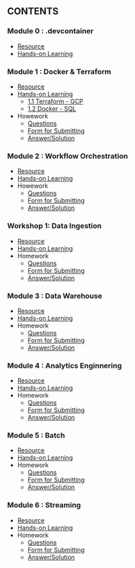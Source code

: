 ## CONTENTS

### Module 0 : .devcontainer
- [Resource](https://github.com/DataTalksClub/data-engineering-zoomcamp/tree/main/.devcontainer)
- [Hands-on Learning](https://github.com/DataTalksClub/data-engineering-zoomcamp/tree/main/.devcontainer)

### Module 1 : Docker & Terraform 
- [Resource](https://github.com/DataTalksClub/data-engineering-zoomcamp/tree/main/01-docker-terraform)
- [Hands-on Learning](https://github.com/garjita63/de-zoomcamp-2024/tree/main/learning/module1)
  - [1.1 Terraform - GCP](https://github.com/garjita63/de-zoomcamp-2024/blob/main/learning/module1/terraform_gcp.md)
  - [1.2 Docker - SQL](https://github.com/garjita63/de-zoomcamp-2024/blob/main/learning/module1/docker_sql.md)
- Howework
  - [Questions](https://github.com/DataTalksClub/data-engineering-zoomcamp/blob/main/cohorts/2024/01-docker-terraform/homework.md)
  - [Form for Submitting](https://courses.datatalks.club/de-zoomcamp-2024/homework/hw01)
  - [Answer/Solution](https://github.com/garjita63/de-zoomcamp-2024/blob/main/homewok/HW-01-solution.ipynb)
  
### Module 2 : Workflow Orchestration
- [Resource](https://github.com/DataTalksClub/data-engineering-zoomcamp/tree/main/02-workflow-orchestration)
- [Hands-on Learning](https://github.com/garjita63/de-zoomcamp-2024/blob/main/learning/module2/mage-workflow-orchestration.md)
- Howework
  - [Questions](https://github.com/DataTalksClub/data-engineering-zoomcamp/blob/main/cohorts/2024/02-workflow-orchestration/homework.md)
  - [Form for Submitting](https://courses.datatalks.club/de-zoomcamp-2024/homework/hw2)
  - [Answer/Solution](https://github.com/garjita63/de-zoomcamp-2024/blob/main/homewok/homework-02.md)
  
### Workshop 1: Data Ingestion
- [Resource](https://github.com/DataTalksClub/data-engineering-zoomcamp/blob/main/cohorts/2024/workshops/dlt.md)
- [Hands-on Learning](https://github.com/garjita63/de-zoomcamp-2024/blob/main/learning/workshop1/data_ingestion.md)
- Homework
  - [Questions](https://github.com/DataTalksClub/data-engineering-zoomcamp/blob/main/cohorts/2024/workshops/dlt.md)
  - [Form for Submitting](https://courses.datatalks.club/de-zoomcamp-2024/homework/workshop1)
  - [Answer/Solution](https://github.com/garjita63/de-zoomcamp-2024/blob/main/homewok/workshop1-data-ingestion.ipynb) 

### Module 3 : Data Warehouse
- [Resource](https://github.com/DataTalksClub/data-engineering-zoomcamp/tree/main/03-data-warehouse)
- [Hands-on Learning](https://github.com/garjita63/de-zoomcamp-2024/tree/main/learning/module3)
- Homework
  - [Questions](https://github.com/DataTalksClub/data-engineering-zoomcamp/blob/main/cohorts/2024/03-data-warehouse/homework.md)
  - [Form for Submitting](https://courses.datatalks.club/de-zoomcamp-2024/homework/hw3)
  - [Answer/Solution](https://github.com/garjita63/de-zoomcamp-2024/blob/main/homewok/module3-datawarehouse.md)

### Module 4 : Analytics Enginnering
- [Resource](https://github.com/DataTalksClub/data-engineering-zoomcamp/tree/main/04-analytics-engineering)
- [Hands-on Learning](https://github.com/garjita63/de-zoomcamp-2024/tree/main/learning/module4)
- Homework
  - [Questions](https://github.com/DataTalksClub/data-engineering-zoomcamp/blob/main/cohorts/2024/04-analytics-engineering/homework.md)
  - [Form for Submitting](https://courses.datatalks.club/de-zoomcamp-2024/homework/hw4)
  - [Answer/Solution](https://github.com/garjita63/de-zoomcamp-2024/blob/main/homewok/module4.md)

### Module 5 : Batch
- [Resource](https://github.com/DataTalksClub/data-engineering-zoomcamp/tree/main/05-batch)
- [Hands-on Learning]()
- Homework
  - [Questions](https://github.com/DataTalksClub/data-engineering-zoomcamp/blob/main/cohorts/2024/05-batch/homework.md)
  - [Form for Submitting](https://courses.datatalks.club/de-zoomcamp-2024/homework/hw5)
  - [Answer/Solution](https://github.com/garjita63/de-zoomcamp-2024/blob/main/homewok/module5.md)
  
### Module 6 : Streaming
- [Resource](https://github.com/DataTalksClub/data-engineering-zoomcamp/tree/main/06-streaming)
- [Hands-on Learning]()
- Homework
  - [Questions]()
  - [Form for Submitting]()
  - [Answer/Solution]()
  
